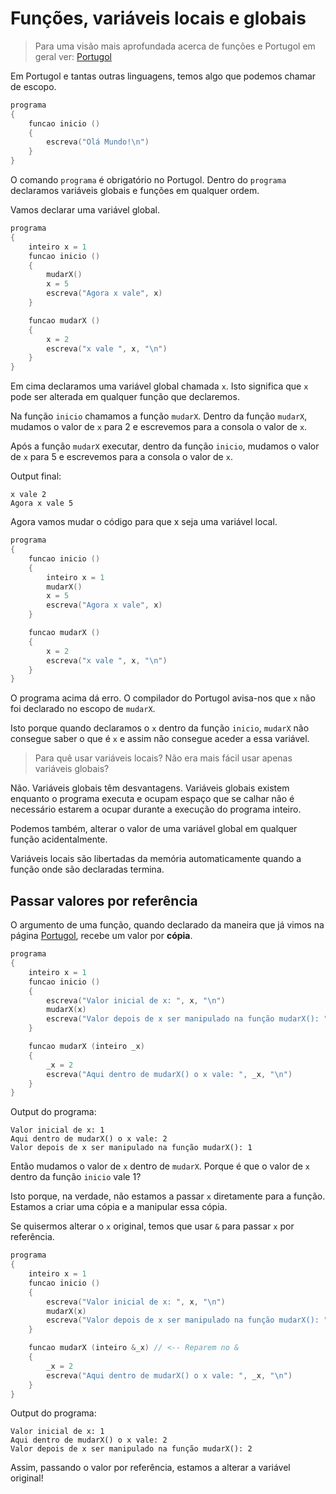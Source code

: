 # Funções, variáveis locais e globais

> Para uma visão mais aprofundada acerca de funções e Portugol em geral ver: [Portugol](./Portugol.md)

Em Portugol e tantas outras linguagens, temos algo que podemos chamar de escopo.

```C
programa 
{ 
	funcao inicio () 
	{
		escreva("Olá Mundo!\n")
	} 
}
```

O comando `programa` é obrigatório no Portugol. Dentro do `programa` declaramos variáveis globais e funções em qualquer ordem.

Vamos declarar uma variável global.

```C
programa 
{ 
    inteiro x = 1
	funcao inicio () 
	{
		mudarX()
        x = 5
        escreva("Agora x vale", x)
	} 

    funcao mudarX ()
    {
        x = 2
        escreva("x vale ", x, "\n")
    }
}
```
Em cima declaramos uma variável global chamada `x`. Isto significa que `x` pode ser alterada em qualquer função que declaremos.

Na função `inicio` chamamos a função `mudarX`. Dentro da função `mudarX`, mudamos o valor de `x` para 2 e escrevemos para a consola o valor de `x`.

Após a função `mudarX` executar, dentro da função `inicio`, mudamos o valor de `x` para 5 e escrevemos para a consola o valor de `x`.

Output final:

```
x vale 2
Agora x vale 5
```

Agora vamos mudar o código para que x seja uma variável local.

```C
programa 
{ 
	funcao inicio () 
	{
        inteiro x = 1
		mudarX()
        x = 5
        escreva("Agora x vale", x)
	} 

    funcao mudarX ()
    {
        x = 2
        escreva("x vale ", x, "\n")
    }
}
```

O programa acima dá erro. O compilador do Portugol avisa-nos que `x` não foi declarado no escopo de `mudarX`.

Isto porque quando declaramos o `x` dentro da função `inicio`, `mudarX` não consegue saber o que é `x` e assim não consegue aceder a essa variável.

> Para quê usar variáveis locais? Não era mais fácil usar apenas variáveis globais?

Não. Variáveis globais têm desvantagens. Variáveis globais existem enquanto o programa executa e ocupam espaço que se calhar não é necessário estarem a ocupar durante a execução do programa inteiro.

Podemos também, alterar o valor de uma variável global em qualquer função acidentalmente.

Variáveis locais são libertadas da memória automaticamente quando a função onde são declaradas termina.

## Passar valores por referência

O argumento de uma função, quando declarado da maneira que já vimos na página [Portugol](./Portugol.md), recebe um valor por **cópia**.

```C
programa 
{
    inteiro x = 1
    funcao inicio () 
	{
	    escreva("Valor inicial de x: ", x, "\n")
        mudarX(x)
        escreva("Valor depois de x ser manipulado na função mudarX(): ", x, "\n")
	} 

    funcao mudarX (inteiro _x)
    {
        _x = 2
        escreva("Aqui dentro de mudarX() o x vale: ", _x, "\n")
    }
}
```

Output do programa:
```
Valor inicial de x: 1
Aqui dentro de mudarX() o x vale: 2
Valor depois de x ser manipulado na função mudarX(): 1
```

Então mudamos o valor de `x` dentro de `mudarX`. Porque é que o valor de `x` dentro da função `inicio` vale 1?

Isto porque, na verdade, não estamos a passar `x` diretamente para a função. Estamos a criar uma cópia e a manipular essa cópia.

Se quisermos alterar o `x` original, temos que usar `&` para passar `x` por referência.

```C
programa 
{
    inteiro x = 1
    funcao inicio () 
	{
	    escreva("Valor inicial de x: ", x, "\n")
        mudarX(x)
        escreva("Valor depois de x ser manipulado na função mudarX(): ", x, "\n")
	} 

    funcao mudarX (inteiro &_x) // <-- Reparem no &
    {
        _x = 2
        escreva("Aqui dentro de mudarX() o x vale: ", _x, "\n")
    }
}
```

Output do programa:
```
Valor inicial de x: 1
Aqui dentro de mudarX() o x vale: 2
Valor depois de x ser manipulado na função mudarX(): 2
```
Assim, passando o valor por referência, estamos a alterar a variável original!